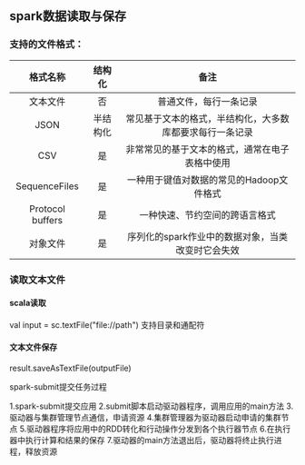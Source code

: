 ## spark数据读取与保存

### 支持的文件格式：

|格式名称|结构化|备注|
|:----:|:----:|:----:|
|文本文件|否|普通文件，每行一条记录|
|JSON|半结构化|常见基于文本的格式，半结构化，大多数库都要求每行一条记录|
|CSV |是|非常常见的基于文本的格式，通常在电子表格中使用|
|SequenceFiles|是|一种用于键值对数据的常见的Hadoop文件格式|
|Protocol buffers|是|一种快速、节约空间的跨语言格式|
|对象文件|是|序列化的spark作业中的数据对象，当类改变时它会失效|

### 读取文本文件
#### scala读取
val input = sc.textFile("file://path")
支持目录和通配符

#### 文本文件保存
result.saveAsTextFile(outputFile)

spark-submit提交任务过程

1.spark-submit提交应用
2.submit脚本启动驱动器程序，调用应用的main方法
3.驱动器与集群管理节点通信，申请资源
4.集群管理器为驱动器启动申请的集群节点
5.驱动器程序将应用中的RDD转化和行动操作分发到各个执行器节点
6.在执行器中执行计算和结果的保存
7.驱动器的main方法退出后，驱动器将终止执行进程，释放资源

